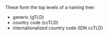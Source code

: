 

These form the top levels of a naming tree:
- generic (gTLD)
- country code (ccTLD)
- internationalized country code (IDN ccTLD)